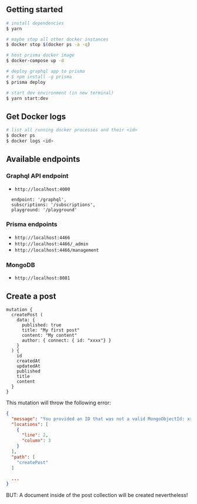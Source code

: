 ## Getting started

```bash
# install dependencies
$ yarn

# maybe stop all other docker instances
$ docker stop $(docker ps -a -q)

# host prisma docker image
$ docker-compose up -d

# deploy graphql app to prisma
# $ npm install -g prisma
$ prisma deploy

# start dev environment (in new terminal)
$ yarn start:dev
```

## Get Docker logs

```bash
# list all running docker processes and their <id>
$ docker ps
$ docker logs <id>
```

## Available endpoints

### Graphql API endpoint

* `http://localhost:4000`

```
  endpoint: '/graphql',
  subscriptions: '/subscriptions',
  playground: '/playground'
```

### Prisma endpoints

* `http://localhost:4466`
* `http://localhost:4466/_admin`
* `http://localhost:4466/management`

### MongoDB

* `http://localhost:8081`

## Create a post

```gql
mutation {
  createPost (
    data: {
      published: true
      title: "My first post"
      content: "My content"
      author: { connect: { id: "xxxx"} }
    }
  ) {
    id
    createdAt
    updatedAt
    published
    title
    content
  }
}
```

This mutation will throw the following error:

```json
{
  "message": "You provided an ID that was not a valid MongoObjectId: xxxx",
  "locations": [
    {
      "line": 2,
      "column": 3
    }
  ],
  "path": [
    "createPost"
  ]

  ...
}
```

BUT: A document inside of the post collection will be created nevertheless!
